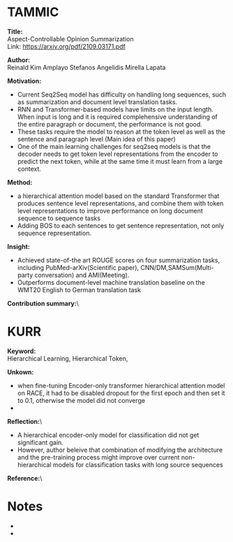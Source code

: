 # TAMMIC
**Title:**\
Aspect-Controllable Opinion Summarization\
Link: https://arxiv.org/pdf/2109.03171.pdf

**Author:**\
Reinald Kim Amplayo Stefanos Angelidis Mirella Lapata

**Motivation:**
- Current Seq2Seq model has difficulty on handling long sequences, such as summarization and document level translation tasks.
- RNN and Transformer-based models have limits on the input length. When input is long and it is required complehensive understanding of the entire paragraph or document, the performance is not good.
- These tasks require the model to reason at the token level as well as the sentence and paragraph level (Main idea of this paper)
- One of the main learning challenges for seq2seq models is that the decoder needs to get token level representations from the encoder to predict the next token, while at the same time it must learn from a large context.

**Method:**
- a hierarchical attention model based on the standard Transformer that produces sentence level representations, and combine them with token level representations to improve performance on long document sequence to sequence tasks
- Adding BOS to each sentences to get sentence representation, not only sequence representation.

**Insight:**
- Achieved state-of-the art ROUGE scores on four summarization tasks, including PubMed-arXiv(Scientific paper), CNN/DM,SAMSum(Multi-party conversation) and AMI(Meeting).
- Outperforms document-level machine translation baseline on the WMT20 English to German translation task

**Contribution summary:**\


# KURR
**Keyword:**\
Hierarchical Learning, Hierarchical Token, 

**Unkown:**
- when fine-tuning Encoder-only transformer hierarchical attention model on RACE, it had to be disabled dropout for the first epoch and then set it to 0.1, otherwise the model did not converge
- 

**Reflection:**\
- A hierarchical encoder-only model for classification did not get significant gain.
- However, author beleive that combination of modifying the architecture and the pre-training process might improve over current non-hierarchical models for classification tasks with long source sequences

**Reference:**\


# Notes
- 
- 
